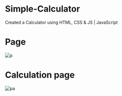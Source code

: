 # Simple-Calculator
Created a Calculator using HTML, CSS &amp; JS | JavaScript

<h1>Page</h1>

![p](https://user-images.githubusercontent.com/70971734/160611516-d8c34f4f-ba90-4321-9d1e-add46eec531b.jpeg)

<h1>Calculation page </h1>

![pa](https://user-images.githubusercontent.com/70971734/160611647-3b6ab0e0-02da-4a59-9c6b-5ff01deed997.jpeg)
